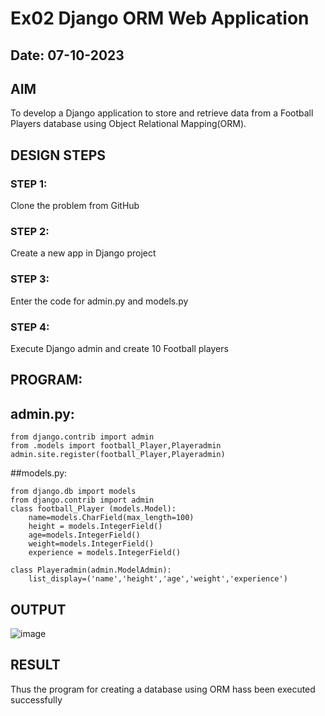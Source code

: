 # Ex02 Django ORM Web Application
## Date: 07-10-2023

## AIM
To develop a Django application to store and retrieve data from a Football Players database using Object Relational Mapping(ORM).

## DESIGN STEPS

### STEP 1:
Clone the problem from GitHub

### STEP 2:
Create a new app in Django project

### STEP 3:
Enter the code for admin.py and models.py

### STEP 4:
Execute Django admin and create 10 Football players

## PROGRAM:

## admin.py:
```
from django.contrib import admin
from .models import football_Player,Playeradmin
admin.site.register(football_Player,Playeradmin)

```
##models.py:
```
from django.db import models
from django.contrib import admin
class football_Player (models.Model):
    name=models.CharField(max_length=100)
    height = models.IntegerField()
    age=models.IntegerField()
    weight=models.IntegerField()
    experience = models.IntegerField()

class Playeradmin(admin.ModelAdmin):
    list_display=('name','height','age','weight','experience')
```

## OUTPUT

![image](https://github.com/Dhanush12022004/ORM/assets/128135558/e59ddf7b-1bd3-4074-9130-aa986039fbb6)



## RESULT
Thus the program for creating a database using ORM hass been executed successfully
